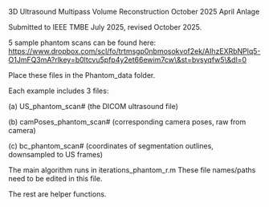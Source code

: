 3D Ultrasound Multipass Volume Reconstruction
October 2025
April Anlage



Submitted to IEEE TMBE July 2025, revised October 2025.



5 sample phantom scans can be found here: https://www.dropbox.com/scl/fo/trtmsgp0nbmosokvof2ek/AIhzEXRbNPlq5-O1JmFQ3mA?rlkey=b0ltcvu5pfp4y2et66ewim7cw\&st=bvsyqfw5\&dl=0

Place these files in the Phantom\_data folder.



Each example includes 3 files:

(a) US\_phantom\_scan# (the DICOM ultrasound file)

(b) camPoses\_phantom\_scan# (corresponding camera poses, raw from camera)

(c) bc\_phantom\_scan# (coordinates of segmentation outlines, downsampled to US frames)





The main algorithm runs in iterations\_phantom\_r.m These file names/paths need to be edited in this file.

The rest are helper functions.

